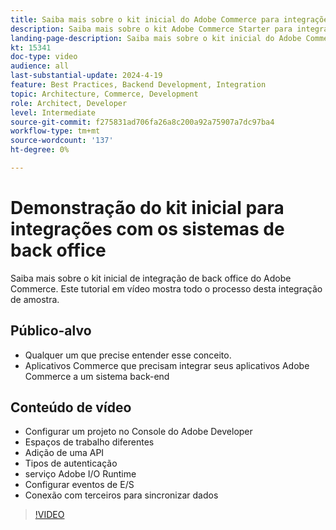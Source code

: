 ```yaml
---
title: Saiba mais sobre o kit inicial do Adobe Commerce para integrações back office
description: Saiba mais sobre o kit Adobe Commerce Starter para integrações back office. Esta demonstração em vídeo mostra a potência e a facilidade de conexão com integrações de back office usando esta abordagem.
landing-page-description: Saiba mais sobre o kit inicial do Adobe Commerce para integrações back office
kt: 15341
doc-type: video
audience: all
last-substantial-update: 2024-4-19
feature: Best Practices, Backend Development, Integration
topic: Architecture, Commerce, Development
role: Architect, Developer
level: Intermediate
source-git-commit: f275831ad706fa26a8c200a92a75907a7dc97ba4
workflow-type: tm+mt
source-wordcount: '137'
ht-degree: 0%

---
```



# Demonstração do kit inicial para integrações com os sistemas de back office

Saiba mais sobre o kit inicial de integração de back office do Adobe Commerce. Este tutorial em vídeo mostra todo o processo desta integração de amostra.

## Público-alvo

* Qualquer um que precise entender esse conceito.
* Aplicativos Commerce que precisam integrar seus aplicativos Adobe Commerce a um sistema back-end

## Conteúdo de vídeo

* Configurar um projeto no Console do Adobe Developer
* Espaços de trabalho diferentes
* Adição de uma API
* Tipos de autenticação
* serviço Adobe I/O Runtime
* Configurar eventos de E/S
* Conexão com terceiros para sincronizar dados

>[!VIDEO](https://video.tv.adobe.com/v/3428629?learn=on)